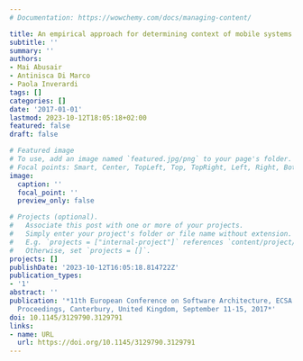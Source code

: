 ```yaml
---
# Documentation: https://wowchemy.com/docs/managing-content/

title: An empirical approach for determining context of mobile systems
subtitle: ''
summary: ''
authors:
- Mai Abusair
- Antinisca Di Marco
- Paola Inverardi
tags: []
categories: []
date: '2017-01-01'
lastmod: 2023-10-12T18:05:18+02:00
featured: false
draft: false

# Featured image
# To use, add an image named `featured.jpg/png` to your page's folder.
# Focal points: Smart, Center, TopLeft, Top, TopRight, Left, Right, BottomLeft, Bottom, BottomRight.
image:
  caption: ''
  focal_point: ''
  preview_only: false

# Projects (optional).
#   Associate this post with one or more of your projects.
#   Simply enter your project's folder or file name without extension.
#   E.g. `projects = ["internal-project"]` references `content/project/deep-learning/index.md`.
#   Otherwise, set `projects = []`.
projects: []
publishDate: '2023-10-12T16:05:18.814722Z'
publication_types:
- '1'
abstract: ''
publication: '*11th European Conference on Software Architecture, ECSA 2017, Companion
  Proceedings, Canterbury, United Kingdom, September 11-15, 2017*'
doi: 10.1145/3129790.3129791
links:
- name: URL
  url: https://doi.org/10.1145/3129790.3129791
---
```

